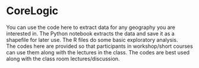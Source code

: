 # CoreLogic
You can use the code here to extract data for any geography you are interested in. The Python notebook extracts the data and save it as a shapefile for later use. The R files do some basic exploratory analysis.  
The codes here are provided so that participants in workshop/short courses can use them along with the lectures in the class. The codes are best used along with the class room lectures/discussion.  
